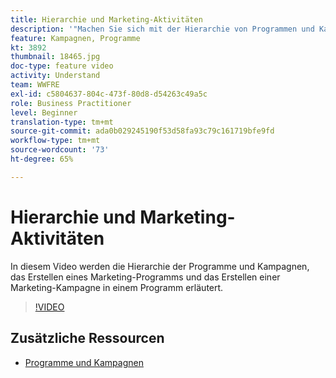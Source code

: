 ```yaml
---
title: Hierarchie und Marketing-Aktivitäten
description: '"Machen Sie sich mit der Hierarchie von Programmen und Kampagnen vertraut, wie Sie ein Marketing-Programm erstellen und wie Sie eine Marketing-Kampagne in einem Programm erstellen."'
feature: Kampagnen, Programme
kt: 3892
thumbnail: 18465.jpg
doc-type: feature video
activity: Understand
team: WWFRE
exl-id: c5804637-804c-473f-80d8-d54263c49a5c
role: Business Practitioner
level: Beginner
translation-type: tm+mt
source-git-commit: ada0b029245190f53d58fa93c79c161719bfe9fd
workflow-type: tm+mt
source-wordcount: '73'
ht-degree: 65%

---
```


# Hierarchie und Marketing-Aktivitäten

In diesem Video werden die Hierarchie der Programme und Kampagnen, das Erstellen eines Marketing-Programms und das Erstellen einer Marketing-Kampagne in einem Programm erläutert.

>[!VIDEO](https://video.tv.adobe.com/v/18465?quality=12)

## Zusätzliche Ressourcen

* [Programme und Kampagnen](https://experienceleague.adobe.com/de/docs/campaign-standard/using/getting-started/marketing-plans/programs-and-campaigns.html?lang=de)
